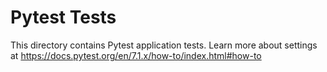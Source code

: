# Pytest Tests

This directory contains Pytest application tests.
Learn more about settings at https://docs.pytest.org/en/7.1.x/how-to/index.html#how-to
